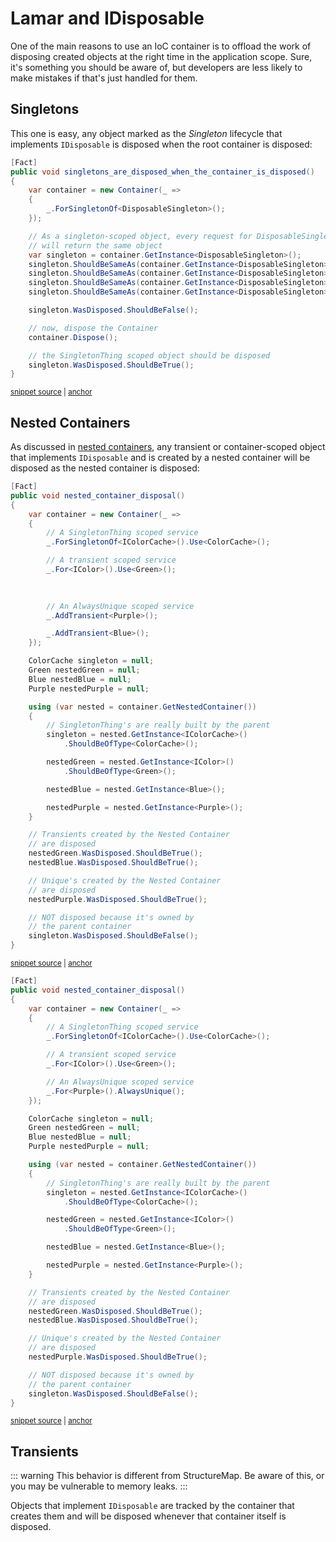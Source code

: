 # Lamar and IDisposable

One of the main reasons to use an IoC container is to offload the work of disposing created objects at the right time in the application scope. Sure, it's something you should be aware of, but developers are less likely to make mistakes if that's just handled for them.

## Singletons

This one is easy, any object marked as the _Singleton_ lifecycle that implements `IDisposable` is disposed when the root container is
disposed:

<!-- snippet: sample_singleton-in-action -->
<a id='snippet-sample_singleton-in-action'></a>
```cs
[Fact]
public void singletons_are_disposed_when_the_container_is_disposed()
{
    var container = new Container(_ =>
    {
        _.ForSingletonOf<DisposableSingleton>();
    });

    // As a singleton-scoped object, every request for DisposableSingleton
    // will return the same object
    var singleton = container.GetInstance<DisposableSingleton>();
    singleton.ShouldBeSameAs(container.GetInstance<DisposableSingleton>());
    singleton.ShouldBeSameAs(container.GetInstance<DisposableSingleton>());
    singleton.ShouldBeSameAs(container.GetInstance<DisposableSingleton>());
    singleton.ShouldBeSameAs(container.GetInstance<DisposableSingleton>());

    singleton.WasDisposed.ShouldBeFalse();

    // now, dispose the Container
    container.Dispose();

    // the SingletonThing scoped object should be disposed
    singleton.WasDisposed.ShouldBeTrue();
}
```
<sup><a href='https://github.com/JasperFx/lamar/blob/master/src/StructureMap.Testing/Acceptance/lifecycle_creation.cs#L22-L48' title='Snippet source file'>snippet source</a> | <a href='#snippet-sample_singleton-in-action' title='Start of snippet'>anchor</a></sup>
<!-- endSnippet -->

## Nested Containers

As discussed in [nested containers](/guide/ioc/nested-containers), any transient or container-scoped object that implements `IDisposable` and is created
by a nested container will be disposed as the nested container is disposed:

<!-- snippet: sample_nested-disposal -->
<a id='snippet-sample_nested-disposal'></a>
```cs
[Fact]
public void nested_container_disposal()
{
    var container = new Container(_ =>
    {
        // A SingletonThing scoped service
        _.ForSingletonOf<IColorCache>().Use<ColorCache>();

        // A transient scoped service
        _.For<IColor>().Use<Green>();

        
        
        // An AlwaysUnique scoped service
        _.AddTransient<Purple>();

        _.AddTransient<Blue>();
    });

    ColorCache singleton = null;
    Green nestedGreen = null;
    Blue nestedBlue = null;
    Purple nestedPurple = null;

    using (var nested = container.GetNestedContainer())
    {
        // SingletonThing's are really built by the parent
        singleton = nested.GetInstance<IColorCache>()
            .ShouldBeOfType<ColorCache>();

        nestedGreen = nested.GetInstance<IColor>()
            .ShouldBeOfType<Green>();

        nestedBlue = nested.GetInstance<Blue>();

        nestedPurple = nested.GetInstance<Purple>();
    }

    // Transients created by the Nested Container
    // are disposed
    nestedGreen.WasDisposed.ShouldBeTrue();
    nestedBlue.WasDisposed.ShouldBeTrue();

    // Unique's created by the Nested Container
    // are disposed
    nestedPurple.WasDisposed.ShouldBeTrue();

    // NOT disposed because it's owned by
    // the parent container
    singleton.WasDisposed.ShouldBeFalse();
}
```
<sup><a href='https://github.com/JasperFx/lamar/blob/master/src/Lamar.Testing/IoC/Acceptance/nested_container.cs#L100-L153' title='Snippet source file'>snippet source</a> | <a href='#snippet-sample_nested-disposal' title='Start of snippet'>anchor</a></sup>
<a id='snippet-sample_nested-disposal-1'></a>
```cs
[Fact]
public void nested_container_disposal()
{
    var container = new Container(_ =>
    {
        // A SingletonThing scoped service
        _.ForSingletonOf<IColorCache>().Use<ColorCache>();

        // A transient scoped service
        _.For<IColor>().Use<Green>();

        // An AlwaysUnique scoped service
        _.For<Purple>().AlwaysUnique();
    });

    ColorCache singleton = null;
    Green nestedGreen = null;
    Blue nestedBlue = null;
    Purple nestedPurple = null;

    using (var nested = container.GetNestedContainer())
    {
        // SingletonThing's are really built by the parent
        singleton = nested.GetInstance<IColorCache>()
            .ShouldBeOfType<ColorCache>();

        nestedGreen = nested.GetInstance<IColor>()
            .ShouldBeOfType<Green>();

        nestedBlue = nested.GetInstance<Blue>();

        nestedPurple = nested.GetInstance<Purple>();
    }

    // Transients created by the Nested Container
    // are disposed
    nestedGreen.WasDisposed.ShouldBeTrue();
    nestedBlue.WasDisposed.ShouldBeTrue();

    // Unique's created by the Nested Container
    // are disposed
    nestedPurple.WasDisposed.ShouldBeTrue();

    // NOT disposed because it's owned by
    // the parent container
    singleton.WasDisposed.ShouldBeFalse();
}
```
<sup><a href='https://github.com/JasperFx/lamar/blob/master/src/StructureMap.Testing/Acceptance/nested_containers.cs#L121-L170' title='Snippet source file'>snippet source</a> | <a href='#snippet-sample_nested-disposal-1' title='Start of snippet'>anchor</a></sup>
<!-- endSnippet -->

## Transients

::: warning
This behavior is different from StructureMap. Be aware of this, or you may be vulnerable to memory leaks.
:::

Objects that implement `IDisposable` are tracked by the container that creates them and will be disposed whenever that container itself is disposed.
